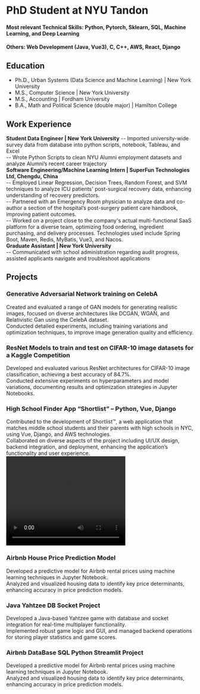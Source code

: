 # PhD Student at NYU Tandon 

#### Most relevant Technical Skills: Python, Pytorch, Sklearn, SQL, Machine Learning, and Deep Learning   
#### Others: Web Development (Java, Vue3), C, C++, AWS, React, Django 

## Education
- Ph.D., Urban Systems (Data Science and Machine Learning) | New York University   					       		
- M.S., Computer Science | New York University    	
- M.S., Accounting | Fordham University    
- B.A., Math and Political Science (double major) | Hamilton College   

## Work Experience 
**Student Data Engineer | New York University**
-- Imported university-wide survey data from database into python scripts, notebook, Tableau, and Excel   
-- Wrote Python Scripts to clean NYU Alumni employment datasets and analyze Alumni’s recent career trajectory   
**Software Engineering/Machine Learning Intern | SuperFun Technologies Ltd, Chengdu, China**   
-- Employed Linear Regression, Decision Trees, Random Forest, and SVM techniques to analyze ICU patients' post-surgical recovery data, enhancing understanding of recovery predictors.    
-- Partnered with an Emergency Room physician to analyze data and co-author a section of the hospital’s post-surgery patient care handbook, improving patient outcomes.   
-- Worked on a project close to the company's actual multi-functional SaaS platform for a diverse team, optimizing food ordering, ingredient purchasing, and delivery processes. Technologies used include Spring Boot, Maven, Redis, MyBatis, Vue3, and Nacos.   
**Graduate Assistant | New York University**    
-- Communicated with school administration regarding audit progress, assisted applicants navigate and troubleshoot applications   

## Projects
### Generative Adversarial Network training on CelebA      
Created and evaluated a range of GAN models for generating realistic images, focused on diverse architectures like DCGAN, WGAN, and Relativistic Gan using the CelebA dataset.   
Conducted detailed experiments, including training variations and optimization techniques, to improve image generation quality and efficiency.    

### ResNet Models to train and test on CIFAR-10 image datasets for a Kaggle Competition 
Developed and evaluated various ResNet architectures for CIFAR-10 image classification, achieving a best accuracy of 84.7%.   
Conducted extensive experiments on hyperparameters and model variations, documenting results and optimization strategies in Jupyter Notebooks.    

### High School Finder App “Shortlist” – Python, Vue, Django    
Contributed to the development of Shortlist™, a web application that matches middle school students and their parents with high schools in NYC, using Vue, Django, and AWS technologies.    
Collaborated on diverse aspects of the project including UI/UX design, backend integration, and deployment, enhancing the application’s functionality and user experience.    
    <video width="320" height="240" controls>
      <source src="assets/videos/short_list_demo.mp4" type="video/mp4">
  Video Demo
    </video>

### Airbnb House Price Prediction Model      
Developed a predictive model for Airbnb rental prices using machine learning techniques in Jupyter Notebook.      
Analyzed and visualized housing data to identify key price determinants, enhancing accuracy in price prediction models.     

### Java Yahtzee DB Socket Project   
Developed a Java-based Yahtzee game with database and socket integration for real-time multiplayer functionality.   
Implemented robust game logic and GUI, and managed backend operations for storing player statistics and game scores.    

### Airbnb DataBase SQL Python Streamlit Project
Developed a predictive model for Airbnb rental prices using machine learning techniques in Jupyter Notebook.    
Analyzed and visualized housing data to identify key price determinants, enhancing accuracy in price prediction models.   